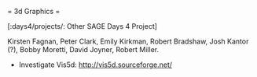 = 3d Graphics =

[:days4/projects/: Other SAGE Days 4 Project]

Kirsten Fagnan, Peter Clark, Emily Kirkman, Robert Bradshaw, Josh Kantor (?), Bobby Moretti, David Joyner, Robert Miller.

 * Investigate Vis5d: http://vis5d.sourceforge.net/
